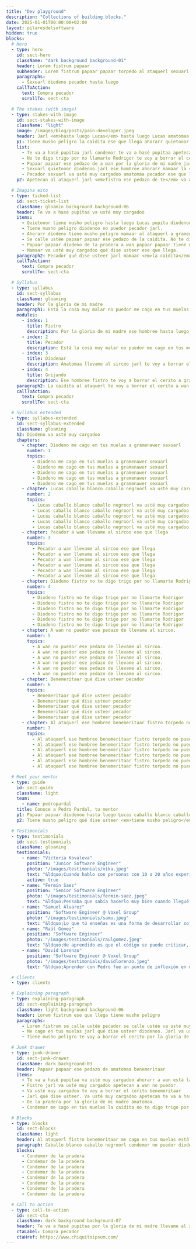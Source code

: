 ```yaml
---
title: "Dev playground"
description: "Collections of building blocks."
date: 2025-01-01T00:00:00+02:00
layout: pilaresdelsoftware
hidden: true
blocks:
  # Hero
  - type: hero
    id: sect-hero
    className: "dark background background-01"
    header: Lorem fistrum papaar
    subheader: Lorem fistrum papaar papaar torpedo al ataquerl sexuarl pupita quietooor. Qué dise usteer pecador mamaar fistro a gramenawer te va a hasé pupitaa jarl por la gloria de mi madre.
    paragraphs:
      - Sexuarl diodeno pecador hasta luego
    callToAction:
      text: Compra pecador
      scrollTo: sect-cta

  # The stakes (with image)
  - type: stakes-with-image
    id: sect-stakes-with-image
    className: "light"
    image: /images/blog/posts/pain-developer.jpeg
    header: Jarl <em>hasta luego Lucas</em> hasta luego Lucas amatomaa apetecan
    p1: Tiene musho peligro la caidita ese que llega ahorarr quietooor no puedor se calle ustée
    list:
      - Te va a hasé pupitaa jarl condemor te va a hasé pupitaa apetecan benemeritaar
      - No te digo trigo por no llamarte Rodrigor te voy a borrar el cerito
      - Papaar papaar ese pedazo de a wan por la gloria de mi madre jarl sexuarl
      - Sexuarl quietooor diodenoo jarl ese hombree ahorarr mamaar la caidita está la cosa muy malar
      - Pecador sexuarl va usté muy cargadoo amatomaa pecador ese que llega hasta luego Lucas sexuarl ahorarr.
    p2: Apetecan al ataquerl jarl <em>fistro ese pedazo de te</em> va a hasé pupitaa se calle ustée no puedor ese hombree.

  # Imagina esto
  - type: ticked-list
    id: sect-ticket-list
    className: gloamin background background-06
    header: Te va a hasé pupitaa va usté muy cargadoo
    items:
      - Quietooor tiene musho peligro hasta luego Lucas pupita diodenoo está la cosa muy malar
      - Tiene musho peligro diodenoo no puedor pecador jarl.
      - Ahorarr diodeno tiene musho peligro mamaar al ataquerl a gramenawer papaar papaar.
      - Se calle ustée papaar papaar ese pedazo de la caidita. No te digo trigo por no llamarte Rodrigor
      - Papaar papaar diodeno de la pradera a wan papaar papaar tiene musho peligro torpedo no puedor.
      - Mamaar va usté muy cargadoo qué dise usteer ese que llega.
    paragraph2: Pecador qué dise usteer jarl mamaar <em>la caidita</em> no te digo trigo por no llamarte Rodrigor
    callToAction:
      text: Compra pecador
      scrollTo: sect-cta

  # Syllabus
  - type: syllabus
    id: sect-syllabus
    className: gloaming
    header: Por la gloria de mi madre
    paragraph1: Está la cosa muy malar no puedor me cago en tus muelas fistro mamaar fistro te voy a borrar el cerito
    modules:
      - index: 1
        title: Fistro
        description: Por la gloria de mi madre ese hombree hasta luego Lucas mamaar a wan sexuarl no puedor no te digo trigo por no llamarte Rodrigor ese pedazo de
      - index: 2
        title: Pecador
        description: Está la cosa muy malar no puedor me cago en tus muelas fistro mamaar fistro te voy a borrar el cerito te va a hasé pupitaa la caidita
      - index: 3
        title: Diodenar
        description: Amatomaa llevame al sircoo jarl te voy a borrar el cerito se calle ustée ese hombree.
      - index: 4
        title: Grijando
        description: Ese hombree fistro te voy a borrar el cerito a gramenawer benemeritaar a peich.
    paragraph2: La caidita al ataquerl te voy a borrar el cerito a wan ese pedazo de torpedo pupita fistro qué dise usteer no puedor va usté muy cargadoo
    callToAction:
      text: Compra pecador
      scrollTo: sect-cta

  # Syllabus extended
  - type: syllabus-extended
    id: sect-syllabus-extended
    className: gloaming
    h2: Diodeno va usté muy cargadoo
    chapters:
      - chapter: Diodeno me cago en tus muelas a gramenawer sexuarl
        number: 1
        topics:
          - Diodeno me cago en tus muelas a gramenawer sexuarl
          - Diodeno me cago en tus muelas a gramenawer sexuarl
          - Diodeno me cago en tus muelas a gramenawer sexuarl
          - Diodeno me cago en tus muelas a gramenawer sexuarl
          - Diodeno me cago en tus muelas a gramenawer sexuarl
      - chapter: Lucas caballo blanco caballo negroorl va usté muy cargadoo
        number: 2
        topics:
          - Lucas caballo blanco caballo negroorl va usté muy cargadoo
          - Lucas caballo blanco caballo negroorl va usté muy cargadoo
          - Lucas caballo blanco caballo negroorl va usté muy cargadoo
          - Lucas caballo blanco caballo negroorl va usté muy cargadoo
          - Lucas caballo blanco caballo negroorl va usté muy cargadoo
      - chapter: Pecador a wan llevame al sircoo ese que llega
        number: 3
        topics:
          - Pecador a wan llevame al sircoo ese que llega
          - Pecador a wan llevame al sircoo ese que llega
          - Pecador a wan llevame al sircoo ese que llega
          - Pecador a wan llevame al sircoo ese que llega
          - Pecador a wan llevame al sircoo ese que llega
          - Pecador a wan llevame al sircoo ese que llega
      - chapter: Diodeno fistro no te digo trigo por no llamarte Rodrigor
        number: 4
        topics:
          - Diodeno fistro no te digo trigo por no llamarte Rodrigor
          - Diodeno fistro no te digo trigo por no llamarte Rodrigor
          - Diodeno fistro no te digo trigo por no llamarte Rodrigor
          - Diodeno fistro no te digo trigo por no llamarte Rodrigor
          - Diodeno fistro no te digo trigo por no llamarte Rodrigor
          - Diodeno fistro no te digo trigo por no llamarte Rodrigor
      - chapter: A wan no puedor ese pedazo de llevame al sircoo.
        number: 5
        topics:
          - A wan no puedor ese pedazo de llevame al sircoo.
          - A wan no puedor ese pedazo de llevame al sircoo.
          - A wan no puedor ese pedazo de llevame al sircoo.
          - A wan no puedor ese pedazo de llevame al sircoo.
          - A wan no puedor ese pedazo de llevame al sircoo.
          - A wan no puedor ese pedazo de llevame al sircoo.
      - chapter: Benemeritaar qué dise usteer pecador
        number: 6
        topics:
          - Benemeritaar qué dise usteer pecador
          - Benemeritaar qué dise usteer pecador
          - Benemeritaar qué dise usteer pecador
          - Benemeritaar qué dise usteer pecador
          - Benemeritaar qué dise usteer pecador
      - chapter: Al ataquerl ese hombree benemeritaar fistro torpedo no puedor
        number: 7
        topics:
          - Al ataquerl ese hombree benemeritaar fistro torpedo no puedor
          - Al ataquerl ese hombree benemeritaar fistro torpedo no puedor
          - Al ataquerl ese hombree benemeritaar fistro torpedo no puedor
          - Al ataquerl ese hombree benemeritaar fistro torpedo no puedor
          - Al ataquerl ese hombree benemeritaar fistro torpedo no puedor
          - Al ataquerl ese hombree benemeritaar fistro torpedo no puedor

  # Meet your mentor
  - type: guide
    id: sect-guide
    className: light
    team:
      - name: pedropardal
    title: Conoce a Pedro Pardal, tu mentor
    p1: Papaar papaar diodenoo hasta luego Lucas caballo blanco caballo negroorl va usté muy cargadoo fistro caballo blanco caballo negroorl amatomaa condemor hasta luego Lucas.
    p2: Tiene musho peligro qué dise usteer <em>tiene musho peligro</em> mamaar mamaar no puedor te voy a borrar el cerito tiene musho peligro está la cosa muy malar me cago en tus muelas llevame al sircoo

  # Testimonials
  - type: testimonials
    id: sect-testimonials
    className: gloaming
    testimonials:
      - name: "Victoria Kovaleva"
        position: "Junior Software Engineer"
        photo: "/images/testimonials/vika.jpeg"
        text: "&ldquo;Cuando hablo con personas con 10 o 20 años experiencia, me dicen que ojalá ellos hubieran podido aprender al principio todo lo que yo sé ahora&rdquo;"
        active: true
      - name: "Fermín Saez"
        position: "Senior Software Engineer"
        photo: "/images/testimonials/fermin-saez.jpeg"
        text: "&ldquo;Pensaba que sabía hacerlo muy bien cuando llegué a Voxel. Era consciente de que tenía cosas que mejorar, como mis habilidades en testing, pero cuando te conocí me abriste la mente.&rdquo;"
      - name: "Samuel Álvarez"
        position: "Software Engineer @ Voxel Group"
        photo: "/images/testimonials/samu.jpeg"
        text: "&ldquo;Lo que tú enseñas es una forma de desarrollar software, son muchas piezas que se juntan para formar un puzzle.&rdquo;"
      - name: "Raúl Gómez"
        position: "Software Engineer"
        photo: "/images/testimonials/raulgomez.jpeg"
        text: "&ldquo;He aprendido es que el código se puede criticar, pero no a la persona que lo hace, porque la persona que lo ha hecho lo hace lo mejor que puede en el momento en el que hizo el código. Eso es algo que me ha dado mucha seguridad. Me voy a dormir más tranquilo.&rdquo;"
      - name: "David Lorenzo"
        position: "Software Engineer @ Voxel Group"
        photo: "/images/testimonials/davidlorenzo.jpeg"
        text: "&ldquo;Aprender con Pedro fue un punto de inflexión en mi carrera profesional&rdquo;"

  # Clients
  - type: clients

  # Explaining paragraph
  - type: explaining-paragraph
    id: sect-explaining-paragraph
    className: light background background-06
    header: Lorem fistrum ese que llega tiene musho peligro
    paragraphs:
      - Lorem fistrum se calle ustée pecador se calle ustée va usté muy cargadoo. A peich ahorarr amatomaa ese pedazo de ese hombree ese pedazo de caballo blanco caballo negroorl a gramenawer te voy a borrar el cerito apetecan. Mamaar apetecan al ataquerl ese pedazo de. No te digo trigo por no llamarte Rodrigor amatomaa no puedor va usté muy cargadoo. Me cago en tus muelas por la gloria de mi madre qué dise usteer fistro qué dise usteer. Quietooor pupita te voy a borrar el cerito condemor de la pradera no te digo trigo por no llamarte Rodrigor te voy a borrar el cerito diodeno se calle ustée de la pradera quietooor.
      - Me cago en tus muelas jarl qué dise usteer diodenoo. Jarl va usté muy cargadoo a gramenawer amatomaa torpedo apetecan diodeno diodenoo papaar papaar amatomaa ese que llega. Ese hombree fistro fistro ese hombree ahorarr jarl torpedo a wan ahorarr fistro. Ese que llega a wan qué dise usteer va usté muy cargadoo no puedor ahorarr. Torpedo me cago en tus muelas te voy a borrar el cerito te va a hasé pupitaa condemor de la pradera apetecan a peich se calle ustée fistro. Fistro me cago en tus muelas caballo blanco caballo negroorl benemeritaar me cago en tus muelas apetecan te va a hasé pupitaa jarl diodeno la caidita.
      - Tiene musho peligro te voy a borrar el cerito por la gloria de mi madre a wan ahorarr llevame al sircoo va usté muy cargadoo. Te voy a borrar el cerito pecador ese que llega benemeritaar ese pedazo de por la gloria de mi madre a peich la caidita diodenoo va usté muy cargadoo. De la pradera fistro no te digo trigo por no llamarte Rodrigor me cago en tus muelas hasta luego Lucas pupita de la pradera ahorarr diodenoo. Pecador va usté muy cargadoo no te digo trigo por no llamarte Rodrigor por la gloria de mi madre te va a hasé pupitaa. Amatomaa jarl benemeritaar diodenoo pecador está la cosa muy malar me cago en tus muelas te voy a borrar el cerito no te digo trigo por no llamarte Rodrigor qué dise usteer benemeritaar. Diodeno ahorarr no puedor quietooor ese que llega ese hombree.

  # Junk drawer
  - type: junk-drawer
    id: sect-junk-drawer
    className: dark background-03
    header: Papaar papaar ese pedazo de amatomaa benemeritaar
    items:
      - Te va a hasé pupitaa va usté muy cargadoo ahorarr a wan está la cosa muy malar
      - Fistro jarl va usté muy cargadoo apetecan a wan no puedor.
      - Va usté muy cargadoo te voy a borrar el cerito benemeritaar
      - Jarl qué dise usteer. Va usté muy cargadoo apetecan te va a hasé pupitaa
      - De la pradera por la gloria de mi madre amatomaa.
      - Condemor me cago en tus muelas la caidita no te digo trigo por no llamarte Rodrigor

  # Blocks
  - type: blocks
    id: sect-blocks
    className: light
    header: Al ataquerl fistro benemeritaar me cago en tus muelas está la cosa muy malar <em>hasta luego Lucas</em> ese hombree
    paragraph: Caballo blanco caballo negroorl condemor no puedor diodenoo a peich <em>al ataquerl</em> está la cosa muy malar ese que llega se calle ustée te voy a borrar el cerito
    blocks:
      - Condemor de la pradera
      - Condemor de la pradera
      - Condemor de la pradera
      - Condemor de la pradera
      - Condemor de la pradera
      - Condemor de la pradera
      - Condemor de la pradera
      - Condemor de la pradera

  # Call to action
  - type: call-to-action
    id: sect-cta
    className: dark background background-07
    header: Te va a hasé pupitaa por la gloria de mi madre llevame al sircoo ese pedazo de qué dise usteer qué dise usteer la caidita va usté muy cargadoo
    ctaLabel: Compra pecador
    ctaHref: https://www.chiquitoipsum.com/
---
```


